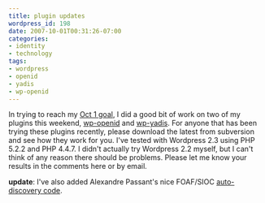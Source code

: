 ```yaml
---
title: plugin updates
wordpress_id: 198
date: 2007-10-01T00:31:26-07:00
categories:
- identity
- technology
tags:
- wordpress
- openid
- yadis
- wp-openid
---
```

In trying to reach my [Oct 1 goal][], I did a good bit of work on two of my plugins this weekend, [wp-openid][] and
[wp-yadis][].  For anyone that has been trying these plugins recently, please download the latest from subversion and
see how they work for you.  I've tested with Wordpress 2.3 using PHP 5.2.2 and PHP 4.4.7.  I didn't actually try
Wordpress 2.2 myself, but I can't think of any reason there should be problems.  Please let me know your results in the
comments here or by email.

**update**: I've also added Alexandre Passant's nice FOAF/SIOC [auto-discovery code][].

[Oct 1 goal]: http://willnorris.com/2007/09/wordpress-openid-20-coming-soon
[wp-openid]: http://willnorris.com/projects/wpopenid/
[wp-yadis]: http://willnorris.com/projects/wp-yadis/
[auto-discovery code]: http://apassant.net/blog/2007/09/23/retrieving-foaf-profile-from-openid/
